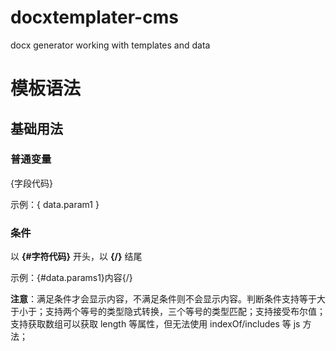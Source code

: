 # docxtemplater-cms
docx generator working with templates and data


# 模板语法



## 基础用法

### 普通变量

{字段代码}

示例：{ data.param1 }

### 条件

以 **{#字符代码}** 开头，以 **{/}** 结尾

示例：{#data.params1}内容{/}

**注意**：满足条件才会显示内容，不满足条件则不会显示内容。判断条件支持等于大于小于；支持两个等号的类型隐式转换，三个等号的类型匹配；支持接受布尔值；支持获取数组可以获取 length 等属性，但无法使用 indexOf/includes 等 js 方法；
